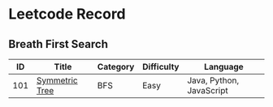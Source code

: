 # Leetcode Record

## Breath First Search
ID | Title | Category | Difficulty | Language |
-|-|-|-|-
101 | [Symmetric Tree](/BFS/P101SymmetricTree) | BFS | Easy | Java, Python, JavaScript